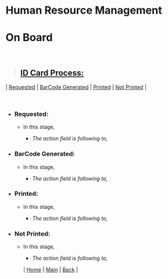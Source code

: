 # **Human Resource Management**

# On Board

<br>

> ## **[ID Card Process:](#on-board)**


| [Requested](#requested) | [BarCode Generated](#barcode-generated) | [Printed](#printed) | [Not Printed](#not-printed) |

<br>

- ### **Requested:**


    - In this stage,

      - _The action field is following to,_


- ### **BarCode Generated:**


    - In this stage,

      - _The action field is following to,_


- ### **Printed:**


    - In this stage,

      - _The action field is following to,_


- ### **Not Printed:**


    - In this stage,

      - _The action field is following to,_



      | [Home](#human-resource-management) | [Main](#on-board) | [Back](#id-card-process) |

<br>
